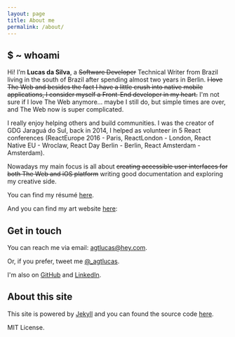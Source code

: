 ```yaml
---
layout: page
title: About me
permalink: /about/
---
```


## \$ ~ whoami

Hi! I’m **Lucas da Silva**, a <s>Software Developer</s> Technical Writer from Brazil living in the south of Brazil after spending almost two years in Berlin. <s>I love The Web and besides the fact I have a little crush into native mobile applications, I consider myself a Front-End developer in my heart.</s> I'm not sure if I love The Web anymore... maybe I still do, but simple times are over, and The Web now is super complicated.

I really enjoy helping others and build communities. I was the creator of GDG Jaraguá do Sul, back in 2014, I helped as volunteer in 5 React conferences (ReactEurope 2016 - Paris, ReactLondon - London, React Native EU - Wroclaw, React Day Berlin - Berlin, React Amsterdam - Amsterdam).

Nowadays my main focus is all about <s>creating accessible user interfaces for both The Web and iOS platform</s> writing good documentation and exploring my creative side.

You can find my résumé [here](/resume.pdf).

And you can find my art website [here](https://lucas.art/):

## Get in touch

You can reach me via email: [agtlucas@hey.com](mailto:agtlucas@hey.com).

Or, if you prefer, tweet me [@\_agtlucas](https://twitter.com/_agtlucas).

I'm also on [GitHub](https://github.com/AgtLucas) and [LinkedIn](https://linkedin.com/in/agtlucas).

## About this site

This site is powered by [Jekyll](https://jekyllrb.com/) and you can found the source code [here](https://github.com/AgtLucas/lucas.ninja).

MIT License.
